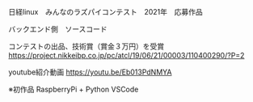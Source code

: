 日経linux　みんなのラズパイコンテスト　2021年　応募作品

バックエンド側　ソースコード

コンテストの出品、技術賞（賞金３万円）を受賞 https://project.nikkeibp.co.jp/pc/atcl/19/06/21/00003/110400290/?P=2

youtube紹介動画 https://youtu.be/Eb013PdNMYA

※初作品
RaspberryPi + Python
VSCode
